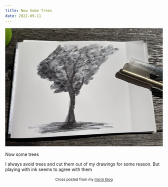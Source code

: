 ```yaml
---
title: Now Some Trees
date: 2022-09-11
---
```

![Now Some Trees](image/ae4a2986aa.jpg)

<p>Now some trees</p>
<p>I always avoid trees and cut them out of my drawings for some reason. But playing with ink seems to agree with them</p>



<center><small>Cross posted from my <a href='http://micro.blog/joshnicholas'>micro blog</a></small></center>

    